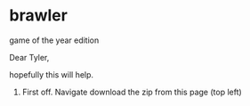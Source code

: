# brawler
game of the year edition

Dear Tyler,

hopefully this will help.

1. First off. Navigate download the zip from this page (top left)
